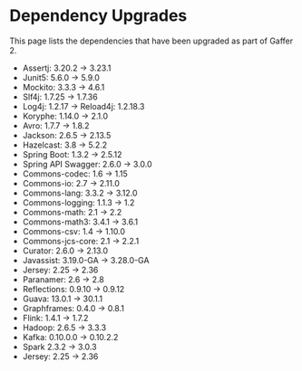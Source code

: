 # Dependency Upgrades

This page lists the dependencies that have been upgraded as part of Gaffer 2.

 - Assertj: 3.20.2 -> 3.23.1
 - Junit5: 5.6.0 -> 5.9.0
 - Mockito: 3.3.3 -> 4.6.1
 - Slf4j: 1.7.25 -> 1.7.36
 - Log4j: 1.2.17 -> Reload4j: 1.2.18.3
 - Koryphe: 1.14.0 -> 2.1.0
 - Avro: 1.7.7 -> 1.8.2
 - Jackson: 2.6.5 -> 2.13.5
 - Hazelcast: 3.8 -> 5.2.2
 - Spring Boot: 1.3.2 -> 2.5.12
 - Spring API Swagger: 2.6.0 -> 3.0.0
 - Commons-codec: 1.6 -> 1.15
 - Commons-io: 2.7 -> 2.11.0
 - Commons-lang: 3.3.2 -> 3.12.0
 - Commons-logging: 1.1.3 -> 1.2
 - Commons-math: 2.1 -> 2.2
 - Commons-math3: 3.4.1 -> 3.6.1
 - Commons-csv: 1.4 -> 1.10.0
 - Commons-jcs-core: 2.1 -> 2.2.1
 - Curator: 2.6.0 -> 2.13.0
 - Javassist: 3.19.0-GA -> 3.28.0-GA
 - Jersey: 2.25 -> 2.36
 - Paranamer: 2.6 -> 2.8
 - Reflections: 0.9.10 -> 0.9.12
 - Guava: 13.0.1 -> 30.1.1
 - Graphframes: 0.4.0 -> 0.8.1
 - Flink: 1.4.1 -> 1.7.2
 - Hadoop: 2.6.5 -> 3.3.3
 - Kafka: 0.10.0.0 -> 0.10.2.2
 - Spark 2.3.2 -> 3.0.3
 - Jersey: 2.25 -> 2.36
